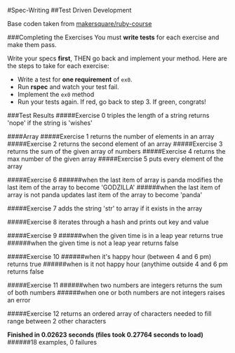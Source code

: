 #Spec-Writing
##Test Driven Development

Base coden taken from [makersquare/ruby-course](https://github.com/makersquare/ruby-course/tree/spec-writing)

###Completing the Exercises
You must **write tests** for each exercise and make them pass.

Write your specs **first**, THEN go back and implement your method. Here are the steps to take for each exercise:

- Write a test for **one requirement** of `ex0`.
- Run **rspec** and watch your test fail.
- Implement the `ex0` method
- Run your tests again. If red, go back to step 3. If green, congrats!

###Test Results
#####Exercise 0
  	triples the length of a string
  	returns 'nope' if the string is 'wishes'

####Array
#####Exercise 1
    returns the number of elements in an array
#####Exercise 2
    returns the second element of an array
#####Exercise 3
    returns the sum of the given array of numbers
#####Exercise 4
    returns the max number of the given array
#####Exercise 5
    puts every element of the array

#####Exercise 6
######when the last item of array is panda
    modifies the last item of the array to become 'GODZILLA'
######when the last item of array is not panda
    updates last item of the array to become 'panda'

#####Exercise 7
  	adds the string 'str' to array if it exists in the array

#####Exercise 8
  	iterates through a hash and prints out key and value

#####Exercise 9
######when the given time is in a leap year
    returns true
######when the given time is not a leap year
    returns false

#####Exercise 10
######when it's happy hour (between 4 and 6 pm)
    returns true
######when is it not happy hour (anythime outside 4 and 6 pm
    returns false

#####Exercise 11
######when two numbers are integers
    returns the sum of both numbers
######when one or both numbers are not integers
    raises an error

#####Exercise 12
  	returns an ordered array of characters needed to fill range between 2 other characters

**Finished in 0.02623 seconds (files took 0.27764 seconds to load)**
######18 examples, 0 failures